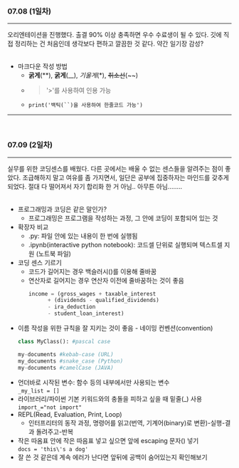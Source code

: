 ###  07.08 (1일차)
---
오리엔테이션을 진행했다. 출결 90% 이상 충족하면 우수 수료생이 될 수 있다. 깃에 직접 정리하는 건 처음인데 생각보다 편하고 깔끔한 것 같다. 약간 일기장 감성?<br><br> 
- 마크다운 작성 방법
    - **굵게**(**), __굵게__(__), *기울게*(*), ~~취소선~~(~~)
    - > '>'를 사용하여 인용 가능
    - `print('백틱(``)을 사용하여 한줄코드 가능')`
***
<br> 

###  07.09 (2일차)
---
실무를 위한 코딩센스를 배웠다. 다른 곳에서는 배울 수 없는 센스들을 알려주는 점이 좋았다. 조급해하지 말고 여유를 좀 가지면서, 일단은 공부에 집중하자는 마인드를 갖추게 되었다. 절대 다 떨어져서 자기 합리화 한 거 아님.. 아무튼 아님........<br><br> 
- 프로그래밍과 코딩은 같은 말인가?
  - 프로그래밍은 프로그램을 작성하는 과정, 그 안에 코딩이 포함되어 있는 것 
- 확장자 비교
  - .py: 파일 안에 있는 내용이 한 번에 실행됨
  - .ipynb(interactive python notebook): 코드셀 단위로 실행되며 텍스트셀 지원 (노트북 파일)
- 코딩 센스 기르기
  - 코드가 길어지는 경우 백슬러시(\)를 이용해 줄바꿈
  - 연산자로 길어지는 경우 연산자 이전에 줄바꿈하는 것이 좋음
    ```python
    income = (gross_wages + taxable_interest
          + (dividends - qualified_dividends)
          - ira_deduction
          - student_loan_interest)
    ```
- 이름 작성을 위한 규칙을 잘 지키는 것이 좋음 - 네이밍 컨벤션(convention) 
  ```python
  class MyClass(): #pascal case

  my-documents #kebab-case (URL)
  my_documents #snake_case (Python)
  my-documents #camelCase (JAVA)
  ```
- 언더바로 시작된 변수: 함수 등의 내부에서만 사용되는 변수<br>
    `_my_list = []`
- 라이브러리/파이썬 기본 키워드와의 충돌을 피하고 싶을 때 밑줄(_) 사용<br>
  `import_="not import"`
- REPL(Read, Evaluation, Print, Loop)
  - 인터프리터의 동작 과정, 명령어를 읽고(번역, 기계어(binary)로 변환)-실행-결과 돌려주고-반복
- 작은 따옴표 안에 작은 따음표 넣고 싶으면 앞에 escaping 문자(\) 넣기 <br>
    `docs = 'this\'s a dog'`
- 잘 쓴 것 같은데 계속 에러가 난다면 앞뒤에 공백이 숨어있는지 확인해보기

